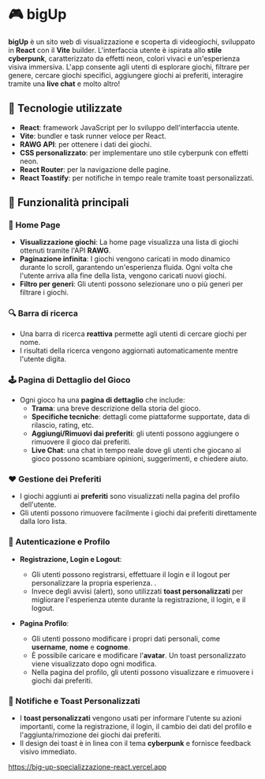# 🎮 bigUp

**bigUp** è un sito web di visualizzazione e scoperta di videogiochi, sviluppato in **React** con il **Vite** builder. L'interfaccia utente è ispirata allo **stile cyberpunk**, caratterizzato da effetti neon, colori vivaci e un'esperienza visiva immersiva. L'app consente agli utenti di esplorare giochi, filtrare per genere, cercare giochi specifici, aggiungere giochi ai preferiti, interagire tramite una **live chat** e molto altro!

## 🚀 Tecnologie utilizzate

- **React**: framework JavaScript per lo sviluppo dell'interfaccia utente.
- **Vite**: bundler e task runner veloce per React.
- **RAWG API**: per ottenere i dati dei giochi.
- **CSS personalizzato**: per implementare uno stile cyberpunk con effetti neon.
- **React Router**: per la navigazione delle pagine.
- **React Toastify**: per notifiche in tempo reale tramite toast personalizzati.



## 🧩 Funzionalità principali

### 🔄 Home Page

- **Visualizzazione giochi**: La home page visualizza una lista di giochi ottenuti tramite l'API **RAWG**.
- **Paginazione infinita**: I giochi vengono caricati in modo dinamico durante lo scroll, garantendo un'esperienza fluida. Ogni volta che l'utente arriva alla fine della lista, vengono caricati nuovi giochi.
- **Filtro per generi**: Gli utenti possono selezionare uno o più generi per filtrare i giochi.

### 🔍 Barra di ricerca

- Una barra di ricerca **reattiva** permette agli utenti di cercare giochi per nome.
- I risultati della ricerca vengono aggiornati automaticamente mentre l'utente digita.

### 🕹️ Pagina di Dettaglio del Gioco

- Ogni gioco ha una **pagina di dettaglio** che include:
  - **Trama**: una breve descrizione della storia del gioco.
  - **Specifiche tecniche**: dettagli come piattaforme supportate, data di rilascio, rating, etc.
  - **Aggiungi/Rimuovi dai preferiti**: gli utenti possono aggiungere o rimuovere il gioco dai preferiti.
  - **Live Chat**: una chat in tempo reale dove gli utenti che giocano al gioco possono scambiare opinioni, suggerimenti, e chiedere aiuto.

### ❤️ Gestione dei Preferiti

- I giochi aggiunti ai **preferiti** sono visualizzati nella pagina del profilo dell'utente.
- Gli utenti possono rimuovere facilmente i giochi dai preferiti direttamente dalla loro lista.

### 👤 Autenticazione e Profilo

- **Registrazione, Login e Logout**:
  - Gli utenti possono registrarsi, effettuare il login e il logout per personalizzare la propria esperienza.
.
  - Invece degli avvisi (alert), sono utilizzati **toast personalizzati** per migliorare l'esperienza utente durante la registrazione, il login, e il logout.
  
- **Pagina Profilo**:
  - Gli utenti possono modificare i propri dati personali, come **username**, **nome** e **cognome**.
  - È possibile caricare e modificare l'**avatar**. Un toast personalizzato viene visualizzato dopo ogni modifica.
  - Nella pagina del profilo, gli utenti possono visualizzare e rimuovere i giochi dai preferiti.

### 🧃 Notifiche e Toast Personalizzati

- I **toast personalizzati** vengono usati per informare l'utente su azioni importanti, come la registrazione, il login, il cambio dei dati del profilo e l'aggiunta/rimozione dei giochi dai preferiti.
- Il design dei toast è in linea con il tema **cyberpunk** e fornisce feedback visivo immediato.





https://big-up-specializzazione-react.vercel.app



